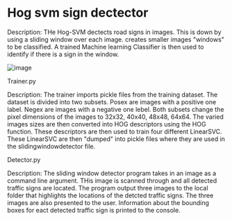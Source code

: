 # Hog svm sign dectector


Description: THe Hog-SVM dectects road signs in images. This is down by using a sliding window over each image. creates smaller images "windows" to be classified.
A trained Machine learning Classifier is then used to identify if there is a sign in the window.




![image](https://user-images.githubusercontent.com/45408401/113152505-1ac1ee00-922e-11eb-95b9-aee7e21f2278.png)


Trainer.py

Description: The trainer imports pickle files from the training dataset. 
             The dataset is divided into two subsets. Posex are images with a positive one 
             label. Negex are images with a negative one lebel. Both subsets change the 
             pixel dimensions of the images to 32x32, 40x40, 48x48, 64x64. The varied 
             images sizes are then converted into HOG descriptors using the HOG function. 
             These descriptors are then used to train four different LinearSVC. 
             These LinearSVC are then "dumped" into pickle files where they are used in 
             the slidingwindowdetector file.




Detector.py

Description: The sliding window detector program takes in an image as a 
             command line argument. THis image is scanned through and all detected 
             traffic signs are located. The program output three images to the local
             folder that highlights the locations of the detcted traffic signs. The 
             three images are also presented to the user. Information about the bounding
             boxes for eact detected traffic sign is printed to the console.
